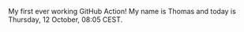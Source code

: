 My first ever working GitHub Action!
My name is Thomas and today is Thursday, 12 October, 08:05 CEST. 
